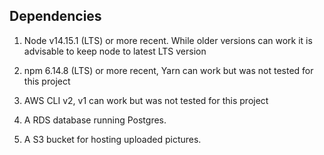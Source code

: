 ## Dependencies

1. Node v14.15.1 (LTS) or more recent. While older versions can work it is advisable to keep node to latest LTS version

2. npm 6.14.8 (LTS) or more recent, Yarn can work but was not tested for this project

3. AWS CLI v2, v1 can work but was not tested for this project

4. A RDS database running Postgres.

5. A S3 bucket for hosting uploaded pictures.
